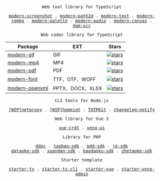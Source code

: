 <p align="center"><samp>Web tool library for TypeScript</samp></p>
<p align="center">
  <samp>
    <a href="https://github.com/qq15725/modern-screenshot">modern-screenshot</a> .
    <a href="https://github.com/qq15725/modern-path2d">modern-path2d</a> .
    <a href="https://github.com/qq15725/modern-text">modern-text</a> .
    <a href="https://github.com/qq15725/modern-rembg">modern-rembg</a> .
    <a href="https://github.com/qq15725/modern-palette">modern-palette</a> .
    <a href="https://github.com/qq15725/modern-audio">modern-audio</a> .
    <a href="https://github.com/qq15725/modern-canvas">modern-canvas</a> .
    <a href="https://github.com/qq15725/dom-vcr">dom-vcr</a>
  </samp>
</p>
<p align="center"><samp>Web codec library for TypeScript</samp></p>
<div align="center">

| Package  | EXT | Stars |
| ------------- | ------------- | ---------- |
| [modern-gif](https://github.com/qq15725/modern-gif)   | GIF | <a href="https://github.com/qq15725/modern-gif">![stars](https://img.shields.io/github/stars/qq15725/modern-gif?style=social)</a> | 
| [modern-mp4](https://github.com/qq15725/modern-mp4)   | MP4 | <a href="https://github.com/qq15725/modern-mp4">![stars](https://img.shields.io/github/stars/qq15725/modern-mp4?style=social)</a> | 
| [modern-pdf](https://github.com/qq15725/modern-pdf)   | PDF | <a href="https://github.com/qq15725/modern-pdf">![stars](https://img.shields.io/github/stars/qq15725/modern-pdf?style=social)</a> | 
| [modern-font](https://github.com/qq15725/modern-font) | TTF、OTF、WOFF | <a href="https://github.com/qq15725/modern-font">![stars](https://img.shields.io/github/stars/qq15725/modern-font?style=social)</a> | 
| [modern-openxml](https://github.com/qq15725/modern-openxml) | PPTX、DOCX、XLSX | <a href="https://github.com/qq15725/modern-openxml">![stars](https://img.shields.io/github/stars/qq15725/modern-openxml?style=social)</a> | 

</div>
<p align="center"><samp>CLI tools for Node.js</samp></p>
<p align="center">
  <samp>
    <a href="https://github.com/qq15725/netproxy">[WIP]netproxy</a> .
    <a href="https://github.com/qq15725/homeiot">[WIP]homeiot</a> .
    <a href="https://github.com/qq15725/totpkit">TOTPKit</a> .
    <a href="https://github.com/qq15725/changelog-notify">changelog-notify</a>
  </samp>
</p>
<p align="center"><samp>Web library for Vue 3</samp></p>
<p align="center">
  <samp>
    <a href="https://github.com/qq15725/vue-crdt">vue-crdt</a> .
    <a href="https://github.com/qq15725/veno-ui">veno-ui</a>
  </samp>
</p>
<p align="center"><samp>Library for PHP</samp></p>
<p align="center">
  <samp>
    <a href="https://github.com/qq15725/ddoc">ddoc</a> .
    <a href="https://github.com/qq15725/taobao-sdk">taobao-sdk</a> .
    <a href="https://github.com/qq15725/pdd-sdk">pdd-sdk</a> .
    <a href="https://github.com/qq15725/jd-sdk">jd-sdk</a><br/>
    <a href="https://github.com/qq15725/dataoke-sdk">dataoke-sdk</a> .
    <a href="https://github.com/qq15725/xuandan-sdk">xuandan-sdk</a> .
    <a href="https://github.com/qq15725/haodanku-sdk">haodanku-sdk</a> .
    <a href="https://github.com/qq15725/zhetaoke-sdk">zhetaoke-sdk</a>
  </samp>
</p>
<p align="center"><samp>Starter template</samp></p>
<p align="center">
  <samp>
    <a href="https://github.com/qq15725/starter-ts">starter-ts</a> .
    <a href="https://github.com/qq15725/starter-ts-cli">starter-ts-cli</a> .
    <a href="https://github.com/qq15725/starter-vue">starter-vue</a> .
    <a href="https://github.com/qq15725/starter-veno-admin">starter-veno-admin</a>
  </samp>
</p>
